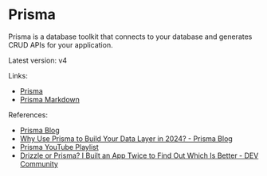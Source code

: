 # Prisma

Prisma is a database toolkit that connects to your database and generates CRUD APIs for your application.

Latest version: v4

Links:

- [Prisma](https://prisma.io)
- [Prisma Markdown](https://github.com/samchon/prisma-markdown)

References:

- [Prisma Blog](https://prisma.io/blog)
- [Why Use Prisma to Build Your Data Layer in 2024? - Prisma Blog](https://prisma.io/blog/why-prisma-2024)
- [Prisma YouTube Playlist](https://youtube.com/watch?v=4tXGRe5CDDg&list=PLn2e1F9Rfr6kPDIAbfkOxgDLf4N3bFiMn)
- [Drizzle or Prisma? I Built an App Twice to Find Out Which Is Better - DEV Community](https://dev.to/zenstack/drizzle-or-prisma-i-built-an-app-twice-to-find-out-which-is-better-1f82)
